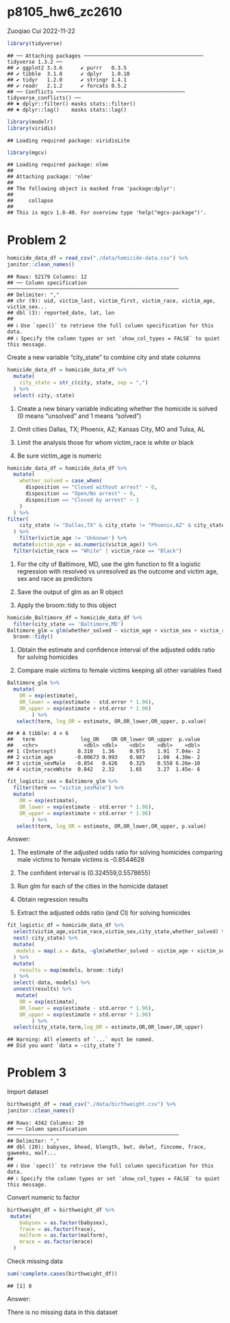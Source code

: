p8105_hw6_zc2610
================
Zuoqiao Cui
2022-11-22

``` r
library(tidyverse)
```

    ## ── Attaching packages ─────────────────────────────────────── tidyverse 1.3.2 ──
    ## ✔ ggplot2 3.3.6      ✔ purrr   0.3.5 
    ## ✔ tibble  3.1.8      ✔ dplyr   1.0.10
    ## ✔ tidyr   1.2.0      ✔ stringr 1.4.1 
    ## ✔ readr   2.1.2      ✔ forcats 0.5.2 
    ## ── Conflicts ────────────────────────────────────────── tidyverse_conflicts() ──
    ## ✖ dplyr::filter() masks stats::filter()
    ## ✖ dplyr::lag()    masks stats::lag()

``` r
library(modelr)
library(viridis)
```

    ## Loading required package: viridisLite

``` r
library(mgcv)
```

    ## Loading required package: nlme
    ## 
    ## Attaching package: 'nlme'
    ## 
    ## The following object is masked from 'package:dplyr':
    ## 
    ##     collapse
    ## 
    ## This is mgcv 1.8-40. For overview type 'help("mgcv-package")'.

# Problem 2

``` r
homicide_data_df = read_csv("./data/homicide-data.csv") %>% 
janitor::clean_names()
```

    ## Rows: 52179 Columns: 12
    ## ── Column specification ────────────────────────────────────────────────────────
    ## Delimiter: ","
    ## chr (9): uid, victim_last, victim_first, victim_race, victim_age, victim_sex...
    ## dbl (3): reported_date, lat, lon
    ## 
    ## ℹ Use `spec()` to retrieve the full column specification for this data.
    ## ℹ Specify the column types or set `show_col_types = FALSE` to quiet this message.

Create a new variable “city_state” to combine city and state columns

``` r
homicide_data_df = homicide_data_df %>% 
  mutate(
    city_state = str_c(city, state, sep = ",")
  ) %>% 
  select(-city,-state)
```

1.  Create a new binary variable indicating whether the homicide is
    solved (0 means “unsolved” and 1 means “solved”)

2.  Omit cities Dallas, TX; Phoenix, AZ; Kansas City, MO and Tulsa, AL

3.  Limit the analysis those for whom victim_race is white or black

4.  Be sure victim_age is numeric

``` r
homicide_data_df = homicide_data_df %>% 
  mutate(
    whether_solved = case_when(
      disposition == "Closed without arrest" ~ 0,
      disposition == "Open/No arrest" ~ 0,
      disposition == "Closed by arrest" ~ 1
    )
  ) %>% 
filter(
    city_state != "Dallas,TX" & city_state != "Phoenix,AZ" & city_state != "Kansas City,MO" & city_state != "Tulsa,AL"
  ) %>% 
    filter(victim_age != 'Unknown') %>% 
  mutate(victim_age = as.numeric(victim_age)) %>% 
  filter(victim_race == "White" | victim_race == "Black")
```

1.  For the city of Baltimore, MD, use the glm function to fit a
    logistic regression with resolved vs unresolved as the outcome and
    victim age, sex and race as predictors

2.  Save the output of glm as an R object

3.  Apply the broom::tidy to this object

``` r
homicide_Baltimore_df = homicide_data_df %>% 
  filter(city_state == 'Baltimore,MD') 
Baltimore_glm = glm(whether_solved ~ victim_age + victim_sex + victim_race,data = homicide_Baltimore_df, family = binomial()) %>% 
  broom::tidy()
```

1.  Obtain the estimate and confidence interval of the adjusted odds
    ratio for solving homicides

2.  Compare male victims to female victims keeping all other variables
    fixed

``` r
Baltimore_glm %>% 
  mutate(
    OR = exp(estimate),
    OR_lower = exp(estimate - std.error * 1.96),
    OR_upper = exp(estimate + std.error * 1.96)
        ) %>%
   select(term, log_OR = estimate, OR,OR_lower,OR_upper, p.value)
```

    ## # A tibble: 4 × 6
    ##   term               log_OR    OR OR_lower OR_upper  p.value
    ##   <chr>               <dbl> <dbl>    <dbl>    <dbl>    <dbl>
    ## 1 (Intercept)       0.310   1.36     0.975    1.91  7.04e- 2
    ## 2 victim_age       -0.00673 0.993    0.987    1.00  4.30e- 2
    ## 3 victim_sexMale   -0.854   0.426    0.325    0.558 6.26e-10
    ## 4 victim_raceWhite  0.842   2.32     1.65     3.27  1.45e- 6

``` r
fit_logistic_sex = Baltimore_glm %>%
  filter(term == "victim_sexMale") %>% 
  mutate(
    OR = exp(estimate),
    OR_lower = exp(estimate - std.error * 1.96),
    OR_upper = exp(estimate + std.error * 1.96)
        ) %>%
   select(term, log_OR = estimate, OR,OR_lower,OR_upper, p.value)
```

Answer:

1.  The estimate of the adjusted odds ratio for solving homicides
    comparing male victims to female victims is -0.8544628

2.  The confident interval is (0.324559,0.5578655)

3.  Run glm for each of the cities in the homicide dataset

4.  Obtain regression results

5.  Extract the adjusted odds ratio (and CI) for solving homicides

``` r
fit_logistic_df = homicide_data_df %>% 
  select(victim_age,victim_race,victim_sex,city_state,whether_solved) %>% 
  nest(-city_state) %>% 
  mutate(
   models = map(.x = data, ~glm(whether_solved ~ victim_age + victim_sex + victim_race, family = binomial(link = logit), data = .x))
  ) %>% 
  mutate(
    results = map(models, broom::tidy)
  ) %>% 
  select(-data,-models) %>% 
  unnest(results) %>% 
   mutate(
    OR = exp(estimate),
    OR_lower = exp(estimate - std.error * 1.96),
    OR_upper = exp(estimate + std.error * 1.96)
        ) %>% 
  select(city_state,term,log_OR = estimate,OR,OR_lower,OR_upper)
```

    ## Warning: All elements of `...` must be named.
    ## Did you want `data = -city_state`?

# Problem 3

Import dataset

``` r
birthweight_df = read_csv("./data/birthweight.csv") %>% 
janitor::clean_names()
```

    ## Rows: 4342 Columns: 20
    ## ── Column specification ────────────────────────────────────────────────────────
    ## Delimiter: ","
    ## dbl (20): babysex, bhead, blength, bwt, delwt, fincome, frace, gaweeks, malf...
    ## 
    ## ℹ Use `spec()` to retrieve the full column specification for this data.
    ## ℹ Specify the column types or set `show_col_types = FALSE` to quiet this message.

Convert numeric to factor

``` r
birthweight_df = birthweight_df %>% 
 mutate(
    babysex = as.factor(babysex),
    frace = as.factor(frace),
    malform = as.factor(malform),
    mrace = as.factor(mrace)
  )
```

Check missing data

``` r
sum(!complete.cases(birthweight_df))
```

    ## [1] 0

Answer:

There is no missing data in this dataset
